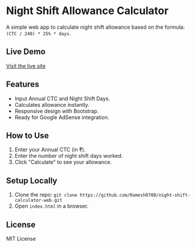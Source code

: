 # Night Shift Allowance Calculator

A simple web app to calculate night shift allowance based on the formula: `(CTC / 240) * 25% * days`.

## Live Demo
[Visit the live site](https://ramesh0708.github.io/night-shift-calculator-web/)

## Features
- Input Annual CTC and Night Shift Days.
- Calculates allowance instantly.
- Responsive design with Bootstrap.
- Ready for Google AdSense integration.

## How to Use
1. Enter your Annual CTC (in ₹).
2. Enter the number of night shift days worked.
3. Click "Calculate" to see your allowance.

## Setup Locally
1. Clone the repo: `git clone https://github.com/Ramesh0708/night-shift-calculator-web.git`
2. Open `index.html` in a browser.

## License
MIT License